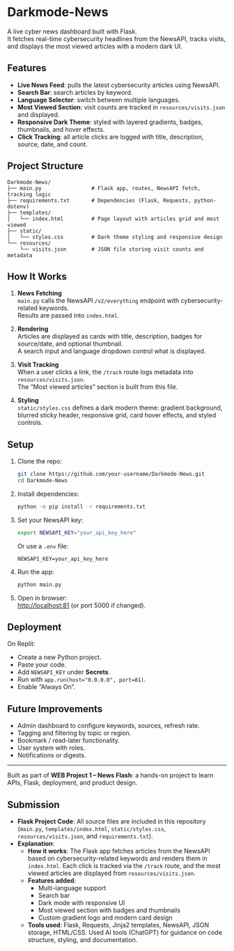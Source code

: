 # Darkmode-News

A live cyber news dashboard built with Flask.  
It fetches real-time cybersecurity headlines from the NewsAPI, tracks visits, and displays the most viewed articles with a modern dark UI.

## Features

- **Live News Feed**: pulls the latest cybersecurity articles using NewsAPI.
- **Search Bar**: search articles by keyword.
- **Language Selector**: switch between multiple languages.
- **Most Viewed Section**: visit counts are tracked in `resources/visits.json` and displayed.
- **Responsive Dark Theme**: styled with layered gradients, badges, thumbnails, and hover effects.
- **Click Tracking**: all article clicks are logged with title, description, source, date, and count.

## Project Structure

```
Darkmode-News/
├── main.py                # Flask app, routes, NewsAPI fetch, tracking logic
├── requirements.txt       # Dependencies (Flask, Requests, python-dotenv)
├── templates/
│   └── index.html         # Page layout with articles grid and most viewed
├── static/
│   └── styles.css         # Dark theme styling and responsive design
└── resources/
    └── visits.json        # JSON file storing visit counts and metadata
```

## How It Works

1. **News Fetching**  
   `main.py` calls the NewsAPI `/v2/everything` endpoint with cybersecurity-related keywords.  
   Results are passed into `index.html`.

2. **Rendering**  
   Articles are displayed as cards with title, description, badges for source/date, and optional thumbnail.  
   A search input and language dropdown control what is displayed.

3. **Visit Tracking**  
   When a user clicks a link, the `/track` route logs metadata into `resources/visits.json`.  
   The “Most viewed articles” section is built from this file.

4. **Styling**  
   `static/styles.css` defines a dark modern theme: gradient background, blurred sticky header, responsive grid, card hover effects, and styled controls.

## Setup

1. Clone the repo:
   ```bash
   git clone https://github.com/your-username/Darkmode-News.git
   cd Darkmode-News
   ```

2. Install dependencies:
   ```bash
   python -m pip install -r requirements.txt
   ```

3. Set your NewsAPI key:
   ```bash
   export NEWSAPI_KEY="your_api_key_here"
   ```

   Or use a `.env` file:
   ```
   NEWSAPI_KEY=your_api_key_here
   ```

4. Run the app:
   ```bash
   python main.py
   ```

5. Open in browser:  
   [http://localhost:81](http://localhost:81) (or port 5000 if changed).

## Deployment

On Replit:
- Create a new Python project.
- Paste your code.
- Add `NEWSAPI_KEY` under **Secrets**.
- Run with `app.run(host="0.0.0.0", port=81)`.
- Enable “Always On”.

## Future Improvements

- Admin dashboard to configure keywords, sources, refresh rate.
- Tagging and filtering by topic or region.
- Bookmark / read-later functionality.
- User system with roles.
- Notifications or digests.

---

Built as part of **WEB Project 1 – News Flash**: a hands-on project to learn APIs, Flask, deployment, and product design.

## Submission

- **Flask Project Code**: All source files are included in this repository (`main.py`, `templates/index.html`, `static/styles.css`, `resources/visits.json`, and `requirements.txt`).
- **Explanation**:
  - **How it works**: The Flask app fetches articles from the NewsAPI based on cybersecurity-related keywords and renders them in `index.html`. Each click is tracked via the `/track` route, and the most viewed articles are displayed from `resources/visits.json`.
  - **Features added**: 
    - Multi-language support  
    - Search bar  
    - Dark mode with responsive UI  
    - Most viewed section with badges and thumbnails  
    - Custom gradient logo and modern card design  
  - **Tools used**: Flask, Requests, Jinja2 templates, NewsAPI, JSON storage, HTML/CSS. Used AI tools (ChatGPT) for guidance on code structure, styling, and documentation.